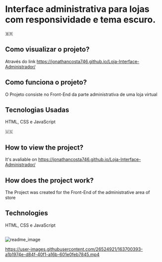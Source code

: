 # Interface administrativa para lojas com responsividade e tema escuro.

🇧🇷
## Como visualizar o projeto?
Através do link https://jonathancosta746.github.io/Loja-Interface-Administrador/

## Como funciona o projeto?
O Projeto consiste no Front-End da parte administrativa de uma loja virtual

## Tecnologias Usadas
HTML, CSS e JavaScript

🇺🇸
## How to view the project?
It's avaliable on https://jonathancosta746.github.io/Loja-Interface-Administrador/

## How does the project work?
The Project was created for the Front-End of the administrative area of store

## Technologies 
HTML, CSS e JavaScript

##

![readme_image](https://user-images.githubusercontent.com/26524921/163629344-e60601d5-7aff-4ed4-8a7d-a386a2c99c02.png)



https://user-images.githubusercontent.com/26524921/163700393-a1b1974e-d84f-40f1-a16b-601e0feb7845.mp4





